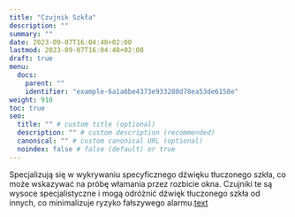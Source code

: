 ```yaml
---
title: "Czujnik Szkła"
description: ""
summary: ""
date: 2023-09-07T16:04:48+02:00
lastmod: 2023-09-07T16:04:48+02:00
draft: true
menu:
  docs:
    parent: ""
    identifier: "example-6a1a6be4373e933280d78ea53de6158e"
weight: 910
toc: true
seo:
  title: "" # custom title (optional)
  description: "" # custom description (recommended)
  canonical: "" # custom canonical URL (optional)
  noindex: false # false (default) or true
---
```


Specjalizują się w wykrywaniu specyficznego dźwięku tłuczonego szkła, co może wskazywać na próbę włamania przez rozbicie okna. Czujniki te są wysoce specjalistyczne i mogą odróżnić dźwięk tłuczonego szkła od innych, co minimalizuje ryzyko fałszywego alarmu.[text](czujniki-szkla.md)
